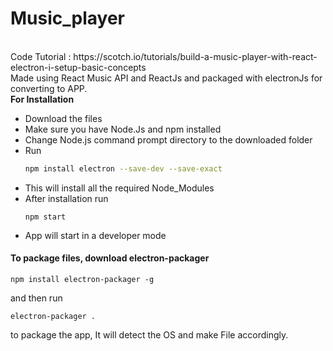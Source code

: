 # Music_player
<br>
Code Tutorial : https://scotch.io/tutorials/build-a-music-player-with-react-electron-i-setup-basic-concepts
<br>
Made using React Music API and ReactJs and packaged with electronJs for converting to APP.
<br>
<b>For Installation</b>
<ul>
<li>Download the files</li>
<li>Make sure you have Node.Js and npm installed</li>
<li>Change Node.js command prompt directory to the downloaded folder</li>
<li>
Run 

```sh
npm install electron --save-dev --save-exact
```
</li>
<li>This will install all the required Node_Modules</li>
<li>After installation run 

```npm start```

</li>
<li>App will start in a developer mode</li>
</ul>


<h4>To package files, download electron-packager</h4>

```
npm install electron-packager -g
```

and then run

```
electron-packager . 
``` 
to package the app, It will detect the OS and make File accordingly.
